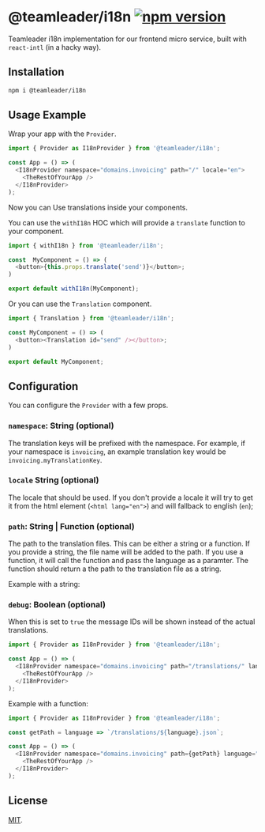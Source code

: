# @teamleader/i18n [![npm version](https://badge.fury.io/js/%40teamleader%2Fi18n.svg)](https://badge.fury.io/js/%40teamleader%2Fi18n)

Teamleader i18n implementation for our frontend micro service, built with `react-intl` (in a hacky way).

## Installation

```bash
npm i @teamleader/i18n
```

## Usage Example

Wrap your app with the `Provider`.

```js
import { Provider as I18nProvider } from '@teamleader/i18n';

const App = () => (
  <I18nProvider namespace="domains.invoicing" path="/" locale="en">
    <TheRestOfYourApp />
  </I18nProvider>
);
```

Now you can Use translations inside your components.

You can use the `withI18n` HOC which will provide a `translate` function to your component.

```js
import { withI18n } from '@teamleader/i18n';

const  MyComponent = () => (
  <button>{this.props.translate('send')}</button>;
)

export default withI18n(MyComponent);
```

Or you can use the `Translation` component.

```js
import { Translation } from '@teamleader/i18n';

const MyComponent = () => (
  <button><Translation id="send" /></button>;
)

export default MyComponent;
```

## Configuration

You can configure the `Provider` with a few props.

### `namespace`: String (optional)

The translation keys will be prefixed with the namespace. For example, if your namespace is `invoicing`, an example translation key would be `invoicing.myTranslationKey`.

### `locale` String (optional)

The locale that should be used. If you don't provide a locale it will try to get it from the html element (`<html lang="en">`) and will fallback to english (`en`);

### `path`: String | Function (optional)

The path to the translation files. This can be either a string or a function. If you provide a string, the file name will be added to the path. If you use a function, it will call the function and pass the language as a paramter. The function should return a the path to the translation file as a string.

Example with a string:

### `debug`: Boolean (optional)

When this is set to `true` the message IDs will be shown instead of the actual translations.

```js
import { Provider as I18nProvider } from '@teamleader/i18n';

const App = () => (
  <I18nProvider namespace="domains.invoicing" path="/translations/" language="en">
    <TheRestOfYourApp />
  </I18nProvider>
);
```

Example with a function:

```js
import { Provider as I18nProvider } from '@teamleader/i18n';

const getPath = language => `/translations/${language}.json`;

const App = () => (
  <I18nProvider namespace="domains.invoicing" path={getPath} language="en">
    <TheRestOfYourApp />
  </I18nProvider>
);
```

## License

[MIT](LICENSE).

